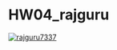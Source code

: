 # HW04_rajguru

[![rajguru7337](https://circleci.com/gh/rajguru7337/HW04_rajguru.svg?style=svg)](https://app.circleci.com/pipelines/github/rajguru7337/HW04_rajguru?branch=main&filter=all)
